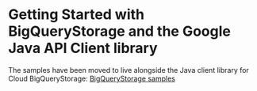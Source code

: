 # Getting Started with BigQueryStorage and the Google Java API Client library

The samples have been moved to live alongside the Java client library for Cloud BigQueryStorage:
[BigQueryStorage samples](https://github.com/googleapis/java-bigquerystorage/tree/master/samples/snippets/src/main/java/com/example/bigquerystorage)
